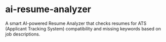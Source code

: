 # ai-resume-analyzer
A smart AI-powered Resume Analyzer that checks resumes for ATS (Applicant Tracking System) compatibility and missing keywords based on job descriptions.
